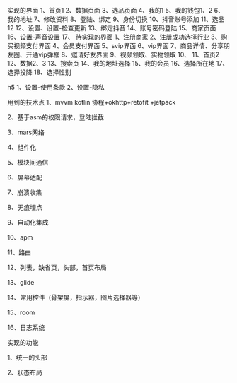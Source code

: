 实现的界面
1、首页1
2、数据页面
3、选品页面
4、我的1
5、我的钱包1、2
6、我的地址
7、修改资料
8、登陆、绑定
9、身份切换
10、抖音账号添加
11、选品12
12、设置、设置-检查更新
13、绑定抖音
14、账号密码登陆
15、商家页面
16、设置-声音设置
17、
待实现的界面
1、注册商家
2、注册成功选择行业
3、购买视频支付界面
4、会员支付界面
5、svip界面
6、vip界面
7、商品详情、分享朋友圈、开通vip弹框
8、邀请好友界面
9、视频领取、实物领取
10、
11、首页2
12、数据2、3
13、搜索页
14、我的地址选择
15、我的会员
16、选择所在地
17、选择投降
18、选择性别

h5
1、设置-使用条款
2、设置-隐私

用到的技术点
1、mvvm kotlin 协程+okhttp+retofit +jetpack

2、基于asm的权限请求，登陆拦截

3、mars网络

4、组件化

5、模块间通信

6、屏幕适配

7、崩溃收集

8、无痕埋点

9、自动化集成

10、apm

11、路由

12、列表，缺省页，头部，首页布局

13、glide

14、常用控件（骨架屏，指示器，图片选择器等）

15、room

16、日志系统

实现的功能

1、统一的头部

2、状态布局


